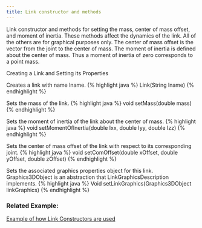 ```yaml
---
title: Link constructor and methods
---
```


Link constructor and methods for setting the mass, center of mass offset, and moment of inertia. 
These methods affect the dynamics of the link. All of the others are for graphical purposes only. The center of mass offset is the vector from the joint to the center of mass. 
The moment of inertia is defined about the center of mass. Thus a moment of inertia of zero corresponds to a point mass.

Creating a Link and Setting its Properties

Creates a link with name lname.
{% highlight java %} 
Link(String lname) 
{% endhighlight %}

Sets the mass of the link.
{% highlight java %}
void setMass(double mass)
{% endhighlight %}

Sets the moment of inertia of the link about the center of mass.
{% highlight java %}
void setMomentOfInertia(double Ixx, double Iyy, double Izz)
{% endhighlight %}

Sets the center of mass offset of the link with respect to its corresponding joint.
{% highlight java %}
void setComOffset(double xOffset, double yOffset, double zOffset)
{% endhighlight %}

Sets the associated graphics properties object for this link. Graphics3DObject is an abstraction that LinkGraphicsDescription implements.
{% highlight java %}
Void setLinkGraphics(Graphics3DObject linkGraphics)
{% endhighlight %}

### Related Example:
[Example of how Link Constructors are used]

[Example of how Link Constructors are used]: /documentation/20-scs/00-tutorials/05-creating-links